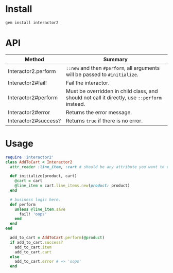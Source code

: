 # Install

```
gem install interactor2
```

# API

Method               | Summary
---------------------|-----------------------
Interactor2.perform  | `::new` and then `#perform`, all arguments will be passed to `#initialize`.
Interactor2#fail!    | Fail the interactor.
Interactor2#perform  | Must be overridden in child class, and should not call it directly, use `::perform` instead.
Interactor2#error    | Returns the error message.
Interactor2#success? | Returns `true` if there is no error.

# Usage

```ruby
require 'interactor2'
class AddToCart < Interactor2
  attr_reader :line_item, :cart # should be any attribute you want to expose

  def initialize(product, cart)
    @cart = cart
    @line_item = cart.line_items.new(product: product)
  end

  # business logic here.
  def perform
    unless @line_item.save
      fail! 'oops'
    end
  end
end
```

```ruby
  add_to_cart = AddToCart.perform(@product)
  if add_to_cart.success?
    add_to_cart.item
    add_to_cart.cart
  else
    add_to_cart.error # => 'oops'
  end
```

